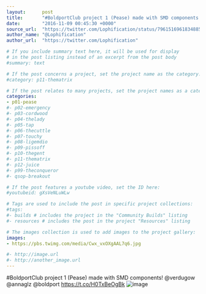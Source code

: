 ```yaml
---
layout:      post
title:       "#BoldportClub project 1 (Pease) made with SMD components! @verdugow @annaglz @boldport"
date:        "2016-11-09 00:45:30 +0000"
source_url:  "https://twitter.com/Lophification/status/796151696183488514"
author_name: "@Lophification"
author_url:  "https://twitter.com/Lophification"

# If you include summary text here, it will be used for display
# in the post listing instead of an excerpt from the post body
#summary: text

# If the post concerns a project, set the project name as the category:
#category: p11-thematrix

# If the post relates to many projects, set the project names as a categories array:
categories:
- p01-pease
#- p02-emergency
#- p03-cordwood
#- p04-thelady
#- p05-tap
#- p06-thecuttle
#- p07-touchy
#- p08-ligemdio
#- p09-pissoff
#- p10-thegent
#- p11-thematrix
#- p12-juice
#- p99-theconqueror
#- qsop-breakout

# If the post features a youtube video, set the ID here:
#youtubeid: gXsVeNLuWLw

# Tags are used to include the post in specific project collections:
#tags:
#- builds # includes the project in the "Community Builds" listing
#- resources # includes the post in the project "Resources" listing

# The images collection is used to add images to the project gallery:
images:
- https://pbs.twimg.com/media/Cwx_vxOXgAAL7q6.jpg

#- http://image.url
#- http://another_image.url
---
```


#BoldportClub project 1 (Pease) made with SMD components! @verdugow @annaglz @boldport https://t.co/H0TxBeOgBk
![image](https://pbs.twimg.com/media/Cwx_vxOXgAAL7q6.jpg)


